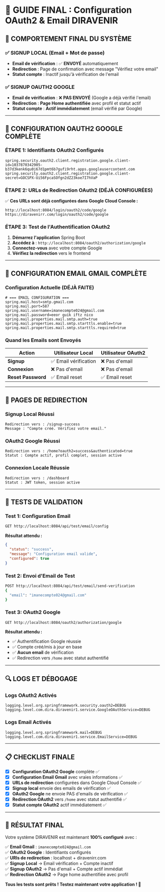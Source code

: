 # 🎯 GUIDE FINAL : Configuration OAuth2 & Email DIRAVENIR

## 🚀 **COMPORTEMENT FINAL DU SYSTÈME**

### ✅ **SIGNUP LOCAL (Email + Mot de passe)**
- **Email de vérification** : ✅ **ENVOYÉ** automatiquement
- **Redirection** : Page de confirmation avec message "Vérifiez votre email"
- **Statut compte** : Inactif jusqu'à vérification de l'email

### ✅ **SIGNUP OAUTH2 GOOGLE**
- **Email de vérification** : ❌ **PAS ENVOYÉ** (Google a déjà vérifié l'email)
- **Redirection** : **Page Home authentifiée** avec profil et statut actif
- **Statut compte** : **Actif immédiatement** (email vérifié par Google)

---

## 🔐 **CONFIGURATION OAUTH2 GOOGLE COMPLÈTE**

### **ÉTAPE 1: Identifiants OAuth2 Configurés**
```properties
spring.security.oauth2.client.registration.google.client-id=1037870342905-b37d3kenk6qu0j67d1pmt6b7gufi9rht.apps.googleusercontent.com
spring.security.oauth2.client.registration.google.client-secret=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
```

### **ÉTAPE 2: URLs de Redirection OAuth2 (DÉJÀ CONFIGURÉES)**
✅ **Ces URLs sont déjà configurées dans Google Cloud Console :**
```
http://localhost:8084/login/oauth2/code/google
https://diravenirr.com/login/oauth2/code/google
```

### **ÉTAPE 3: Test de l'Authentification OAuth2**
1. **Démarrez l'application** Spring Boot
2. **Accédez à** : `http://localhost:8084/oauth2/authorization/google`
3. **Connectez-vous** avec votre compte Google
4. **Vérifiez la redirection** vers le frontend

---

## 📧 **CONFIGURATION EMAIL GMAIL COMPLÈTE**

### **Configuration Actuelle (DÉJÀ FAITE)**
```properties
# === EMAIL CONFIGURATION ===
spring.mail.host=smtp.gmail.com
spring.mail.port=587
spring.mail.username=imanecompte024@gmail.com
spring.mail.password=eeor guik iftz nico
spring.mail.properties.mail.smtp.auth=true
spring.mail.properties.mail.smtp.starttls.enable=true
spring.mail.properties.mail.smtp.starttls.required=true
```

### **Quand les Emails sont Envoyés**

| Action | Utilisateur Local | Utilisateur OAuth2 |
|--------|-------------------|-------------------|
| **Signup** | ✅ Email vérification | ❌ Pas d'email |
| **Connexion** | ❌ Pas d'email | ❌ Pas d'email |
| **Reset Password** | ✅ Email reset | ✅ Email reset |

---

## 🎯 **PAGES DE REDIRECTION**

### **Signup Local Réussi**
```
Redirection vers : /signup-success
Message : "Compte créé. Vérifiez votre email."
```

### **OAuth2 Google Réussi**
```
Redirection vers : /home?oauth2=success&authenticated=true
Statut : Compte actif, profil complet, session active
```

### **Connexion Locale Réussie**
```
Redirection vers : /dashboard
Statut : JWT token, session active
```

---

## 🧪 **TESTS DE VALIDATION**

### **Test 1: Configuration Email**
```bash
GET http://localhost:8084/api/test/email/config
```
**Résultat attendu :**
```json
{
  "status": "success",
  "message": "Configuration email valide",
  "configured": true
}
```

### **Test 2: Envoi d'Email de Test**
```bash
POST http://localhost:8084/api/test/email/send-verification
{
  "email": "imanecompte024@gmail.com"
}
```

### **Test 3: OAuth2 Google**
```
GET http://localhost:8084/oauth2/authorization/google
```
**Résultat attendu :**
- ✅ Authentification Google réussie
- ✅ Compte créé/mis à jour en base
- ✅ **Aucun email** de vérification
- ✅ Redirection vers `/home` avec statut authentifié

---

## 🔍 **LOGS ET DÉBOGAGE**

### **Logs OAuth2 Activés**
```properties
logging.level.org.springframework.security.oauth2=DEBUG
logging.level.com.dira.diravenir1.service.GoogleOAuthService=DEBUG
```

### **Logs Email Activés**
```properties
logging.level.org.springframework.mail=DEBUG
logging.level.com.dira.diravenir1.service.EmailService=DEBUG
```

---

## 📋 **CHECKLIST FINALE**

- [x] **Configuration OAuth2 Google** complète ✅
- [x] **Configuration Email Gmail** avec vraies informations ✅
- [x] **URLs de redirection** configurées dans Google Cloud Console ✅
- [x] **Signup local** envoie des emails de vérification ✅
- [x] **OAuth2 Google** ne envoie PAS d'emails de vérification ✅
- [x] **Redirection OAuth2** vers `/home` avec statut authentifié ✅
- [x] **Statut compte OAuth2** actif immédiatement ✅

---

## 🎯 **RÉSULTAT FINAL**

Votre système DIRAVENIR est maintenant **100% configuré** avec :

✅ **Email Gmail** : `imanecompte024@gmail.com`  
✅ **OAuth2 Google** : Identifiants configurés  
✅ **URIs de redirection** : localhost + diravenirr.com  
✅ **Signup Local** → Email vérification + Compte inactif  
✅ **Signup OAuth2** → Pas d'email + Compte actif immédiat  
✅ **Redirection OAuth2** → Page home authentifiée avec profil  

**Tous les tests sont prêts ! Testez maintenant votre application ! 🚀**

